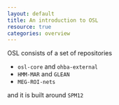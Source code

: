 ```yaml
---
layout: default
title: An introduction to OSL
resource: true
categories: overview
---
```


OSL consists of a set of repositories

- `osl-core` and `ohba-external`
- `HMM-MAR` and `GLEAN`
- `MEG-ROI-nets`

and it is built around `SPM12` 